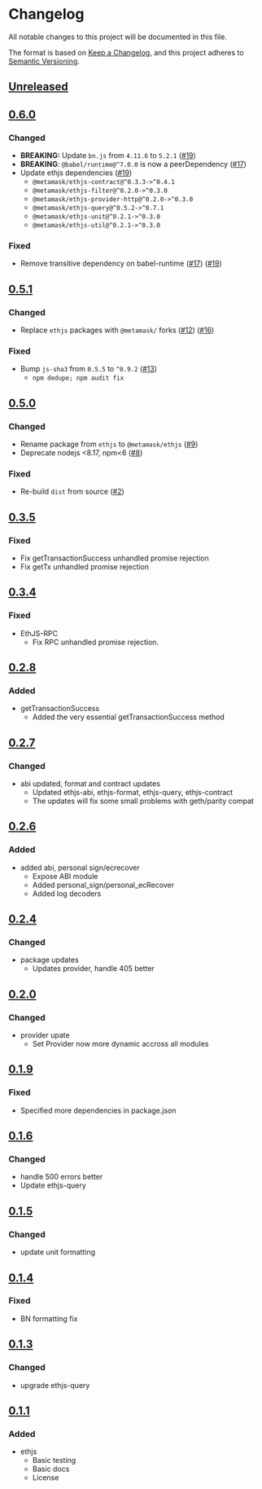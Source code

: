 # Changelog
All notable changes to this project will be documented in this file.

The format is based on [Keep a Changelog](https://keepachangelog.com/en/1.0.0/),
and this project adheres to [Semantic Versioning](https://semver.org/spec/v2.0.0.html).

## [Unreleased]

## [0.6.0]
### Changed
- **BREAKING:** Update `bn.js` from `4.11.6` to `5.2.1` ([#19](https://github.com/MetaMask/ethjs/pull/19))
- **BREAKING**: `@babel/runtime@^7.0.0` is now a peerDependency ([#17](https://github.com/MetaMask/ethjs/pull/17))
- Update ethjs dependencies ([#19](https://github.com/MetaMask/ethjs/pull/19))
  - `@metamask/ethjs-contract@^0.3.3->^0.4.1`
  - `@metamask/ethjs-filter@^0.2.0->^0.3.0`
  - `@metamask/ethjs-provider-http@^0.2.0->^0.3.0`
  - `@metamask/ethjs-query@^0.5.2->^0.7.1`
  - `@metamask/ethjs-unit@^0.2.1->^0.3.0`
  - `@metamask/ethjs-util@^0.2.1->^0.3.0`

### Fixed
- Remove transitive dependency on babel-runtime ([#17](https://github.com/MetaMask/ethjs/pull/17)) ([#19](https://github.com/MetaMask/ethjs/pull/19))

## [0.5.1]
### Changed
- Replace `ethjs` packages with `@metamask/` forks ([#12](https://github.com/MetaMask/ethjs/pull/12)) ([#16](https://github.com/MetaMask/ethjs/pull/16))

### Fixed
- Bump `js-sha3` from `0.5.5` to `^0.9.2` ([#13](https://github.com/MetaMask/ethjs/pull/13))
  - `npm dedupe; npm audit fix`

## [0.5.0]
### Changed
- Rename package from `ethjs` to `@metamask/ethjs` ([#9](https://github.com/MetaMask/ethjs/pull/9))
- Deprecate nodejs <8.17, npm<6 ([#8](https://github.com/MetaMask/ethjs/pull/8))

### Fixed
- Re-build `dist` from source ([#2](https://github.com/MetaMask/ethjs/pull/2))

## [0.3.5]
### Fixed
- Fix getTransactionSuccess unhandled promise rejection
- Fix getTx unhandled promise rejection

## [0.3.4]
### Fixed
- EthJS-RPC
  - Fix RPC unhandled promise rejection.

## [0.2.8]
### Added
- getTransactionSuccess
  - Added the very essential getTransactionSuccess method

## [0.2.7]
### Changed
- abi updated, format and contract updates
  - Updated ethjs-abi, ethjs-format, ethjs-query, ethjs-contract
  - The updates will fix some small problems with geth/parity compat

## [0.2.6]
### Added
- added abi, personal sign/ecrecover
  - Expose ABI module
  - Added personal_sign/personal_ecRecover
  - Added log decoders

## [0.2.4]
### Changed
- package updates
  - Updates provider, handle 405 better

## [0.2.0]
### Changed
- provider upate
  - Set Provider now more dynamic accross all modules

## [0.1.9]
### Fixed
- Specified more dependencies in package.json

## [0.1.6]
### Changed
- handle 500 errors better
- Update ethjs-query

## [0.1.5]
### Changed
- update unit formatting

## [0.1.4]
### Fixed
- BN formatting fix

## [0.1.3]
### Changed
- upgrade ethjs-query

## [0.1.1]
### Added
- ethjs
  - Basic testing
  - Basic docs
  - License

[Unreleased]: https://github.com/MetaMask/ethjs/compare/v0.6.0...HEAD
[0.6.0]: https://github.com/MetaMask/ethjs/compare/v0.5.1...v0.6.0
[0.5.1]: https://github.com/MetaMask/ethjs/compare/v0.5.0...v0.5.1
[0.5.0]: https://github.com/MetaMask/ethjs/compare/v0.3.5...v0.5.0
[0.3.5]: https://github.com/MetaMask/ethjs/compare/v0.3.4...v0.3.5
[0.3.4]: https://github.com/MetaMask/ethjs/compare/v0.2.8...v0.3.4
[0.2.8]: https://github.com/MetaMask/ethjs/compare/v0.2.7...v0.2.8
[0.2.7]: https://github.com/MetaMask/ethjs/compare/v0.2.6...v0.2.7
[0.2.6]: https://github.com/MetaMask/ethjs/compare/v0.2.4...v0.2.6
[0.2.4]: https://github.com/MetaMask/ethjs/compare/v0.2.0...v0.2.4
[0.2.0]: https://github.com/MetaMask/ethjs/compare/v0.1.9...v0.2.0
[0.1.9]: https://github.com/MetaMask/ethjs/compare/v0.1.6...v0.1.9
[0.1.6]: https://github.com/MetaMask/ethjs/compare/v0.1.5...v0.1.6
[0.1.5]: https://github.com/MetaMask/ethjs/compare/v0.1.4...v0.1.5
[0.1.4]: https://github.com/MetaMask/ethjs/compare/v0.1.3...v0.1.4
[0.1.3]: https://github.com/MetaMask/ethjs/compare/v0.1.1...v0.1.3
[0.1.1]: https://github.com/MetaMask/ethjs/releases/tag/v0.1.1
